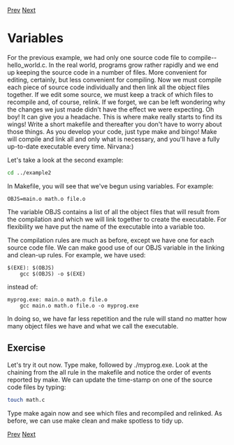 [Prev](basics.md) [Next](autovariables.md)

# Variables

For the previous example, we had only one source code file to
compile--hello_world.c. In the real world, programs grow rather rapidly and we
end up keeping the source code in a number of files. More convenient for
editing, certainly, but less convenient for compiling. Now we must compile each
piece of source code individually and then link all the object files together.
If we edit some source, we must keep a track of which files to recompile and,
of course, relink. If we forget, we can be left wondering why the changes we
just made didn't have the effect we were expecting. Oh boy! It can give you a
headache. This is where make really starts to find its wings! Write a short
makefile and thereafter you don't have to worry about those things. As you
develop your code, just type make and bingo! Make will compile and link all and
only what is necessary, and you'll have a fully up-to-date executable every
time. Nirvana:)

Let's take a look at the second example:

```bash
cd ../example2
```

In Makefile, you will see that we've begun using variables. For example:

```make
OBJS=main.o math.o file.o
```

The variable OBJS contains a list of all the object files that will result from
the compilation and which we will link together to create the executable. For
flexibility we have put the name of the executable into a variable too.

The compilation rules are much as before, except we have one for each source
code file. We can make good use of our OBJS variable in the linking and
clean-up rules. For example, we have used:

```make
$(EXE): $(OBJS)
	gcc $(OBJS) -o $(EXE)
```

instead of:

```make
myprog.exe: main.o math.o file.o
	gcc main.o math.o file.o -o myprog.exe
```

In doing so, we have far less repetition and the rule will stand no matter how
many object files we have and what we call the executable.

## Exercise

Let's try it out now. Type make, followed by ./myprog.exe. Look at the chaining
from the all rule in the makefile and notice the order of events reported by
make. We can update the time-stamp on one of the source code files by typing:

```bash
touch math.c
```

Type make again now and see which files and recompiled and relinked. As before,
we can use make clean and make spotless to tidy up.

[Prev](basics.md) [Next](autovariables.md)
